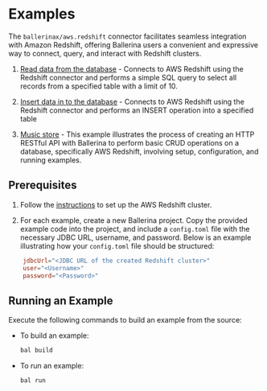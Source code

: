 # Examples

The `ballerinax/aws.redshift` connector facilitates seamless integration with Amazon Redshift, offering Ballerina users a convenient and expressive way to connect, query, and interact with Redshift clusters.

1. [Read data from the database](https://github.com/ballerina-platform/module-ballerinax-aws.redshift/blob/main/examples/query) - Connects to AWS Redshift using the Redshift connector and performs a simple SQL query to select all records from a specified table with a limit of 10.

2. [Insert data in to the database](https://github.com/ballerina-platform/module-ballerinax-aws.redshift/blob/main/examples/execute) - Connects to AWS Redshift using the Redshift connector and performs an INSERT operation into a specified table

3. [Music store](https://github.com/ballerina-platform/module-ballerinax-aws.redshift/blob/main/examples/music-store) -  This example illustrates the process of creating an HTTP RESTful API with Ballerina to perform basic CRUD operations on a database, specifically AWS Redshift, involving setup, configuration, and running examples.

## Prerequisites

1. Follow the [instructions](https://github.com/ballerina-platform/module-ballerinax-aws.redshift#set-up-guide) to set up the AWS Redshift cluster.

2. For each example, create a new Ballerina project. Copy the provided example code into the project, and include a `config.toml` file with the necessary JDBC URL, username, and password. Below is an example illustrating how your `config.toml` file should be structured:
```toml
    jdbcUrl="<JDBC URL of the created Redshift cluster>"
    user="<Username>"
    password="<Password>"
```

## Running an Example

Execute the following commands to build an example from the source:

* To build an example:

    ```bash
    bal build
    ```

* To run an example:

    ```bash
    bal run
    ```
